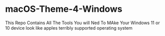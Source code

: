 # macOS-Theme-4-Windows
This Repo Contains All The Tools You will Ned To MAke Your Windows 11 or 10 device look like apples terribly supported operating system
